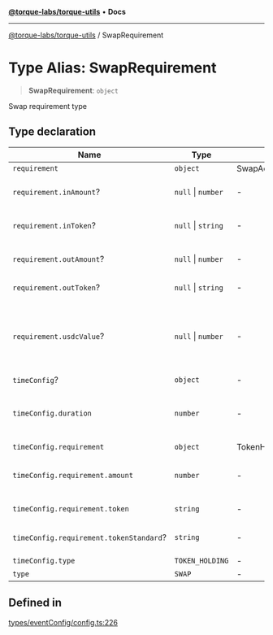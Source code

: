 [**@torque-labs/torque-utils**](../README.md) • **Docs**

***

[@torque-labs/torque-utils](../README.md) / SwapRequirement

# Type Alias: SwapRequirement

> **SwapRequirement**: `object`

Swap requirement type

## Type declaration

| Name | Type | Default value | Description |
| ------ | ------ | ------ | ------ |
| `requirement` | `object` | SwapActionSchema | - |
| `requirement.inAmount`? | `null` \| `number` | - | The amount of tokens to swap from |
| `requirement.inToken`? | `null` \| `string` | - | The token to swap from |
| `requirement.outAmount`? | `null` \| `number` | - | The amount of tokens to swap to |
| `requirement.outToken`? | `null` \| `string` | - | The token to swap to |
| `requirement.usdcValue`? | `null` \| `number` | - | The USDC value TODO: USDC Value for which token? |
| `timeConfig`? | `object` | - | - |
| `timeConfig.duration` | `number` | - | The duration of the requirement in seconds |
| `timeConfig.requirement` | `object` | TokenHoldingTimeConfigSchema | - |
| `timeConfig.requirement.amount` | `number` | - | The minimum amount to hold |
| `timeConfig.requirement.token` | `string` | - | The token to hold |
| `timeConfig.requirement.tokenStandard`? | `string` | - | The token standard of the token |
| `timeConfig.type` | `TOKEN_HOLDING` | - | - |
| `type` | `SWAP` | - | - |

## Defined in

[types/eventConfig/config.ts:226](https://github.com/torque-labs/torque-utils/blob/a612e615fa21888d00ebb7bf70f9910fab4be80a/types/eventConfig/config.ts#L226)
